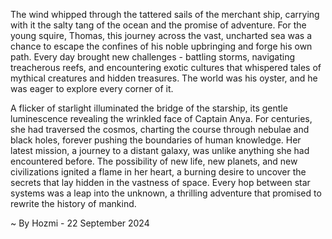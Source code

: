 
The wind whipped through the tattered sails of the merchant ship, carrying with it the salty tang of the ocean and the promise of adventure.  For the young squire, Thomas, this journey across the vast, uncharted sea was a chance to escape the confines of his noble upbringing and forge his own path.  Every day brought new challenges - battling storms, navigating treacherous reefs, and encountering exotic cultures that whispered tales of mythical creatures and hidden treasures.  The world was his oyster, and he was eager to explore every corner of it. 

A flicker of starlight illuminated the bridge of the starship, its gentle luminescence revealing the wrinkled face of Captain Anya.  For centuries, she had traversed the cosmos, charting the course through nebulae and black holes, forever pushing the boundaries of human knowledge.  Her latest mission, a journey to a distant galaxy, was unlike anything she had encountered before.  The possibility of new life, new planets, and new civilizations ignited a flame in her heart, a burning desire to uncover the secrets that lay hidden in the vastness of space.  Every hop between star systems was a leap into the unknown, a thrilling adventure that promised to rewrite the history of mankind. 

~ By Hozmi - 22 September 2024
